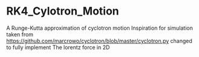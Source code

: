 # RK4_Cylotron_Motion
A Runge-Kutta approximation of cyclotron motion 
Inspiration for simulation taken from https://github.com/marcrowo/cyclotron/blob/master/cyclotron.py
changed to fully implement The lorentz force in 2D
